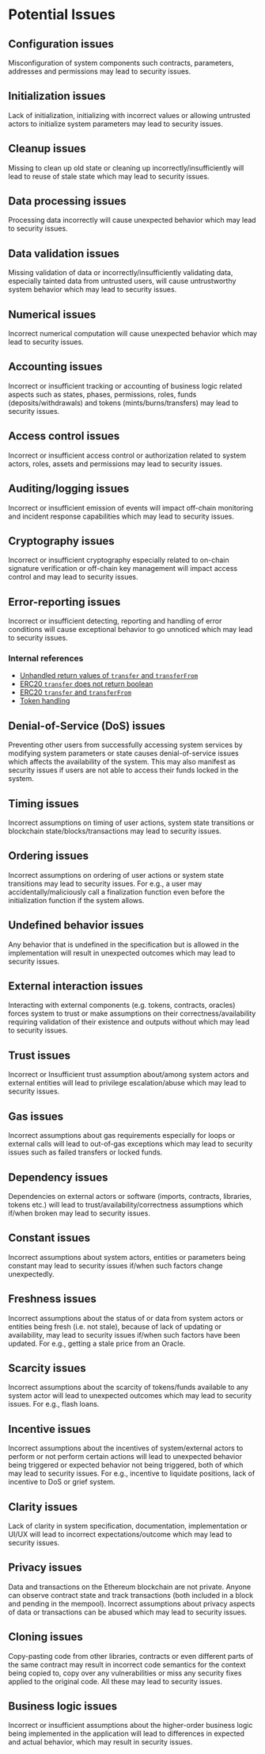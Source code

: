 # Potential Issues

## Configuration issues

Misconfiguration of system components such contracts, parameters, addresses and permissions may lead to security issues.

## Initialization issues

Lack of initialization, initializing with incorrect values or allowing untrusted actors to initialize system parameters may lead to security issues.

## Cleanup issues

Missing to clean up old state or cleaning up incorrectly/insufficiently will lead to reuse of stale state which may lead to security issues.

## Data processing issues

Processing data incorrectly will cause unexpected behavior which may lead to security issues.

## Data validation issues

Missing validation of data or incorrectly/insufficiently validating data, especially tainted data from untrusted users, will cause untrustworthy system behavior which may lead to security issues.

## Numerical issues

Incorrect numerical computation will cause unexpected behavior which may lead to security issues.

## Accounting issues

Incorrect or insufficient tracking or accounting of business logic related aspects such as states, phases, permissions, roles, funds (deposits/withdrawals) and tokens (mints/burns/transfers) may lead to security issues.

## Access control issues

Incorrect or insufficient access control or authorization related to system actors, roles, assets and permissions may lead to security issues.

## Auditing/logging issues

Incorrect or insufficient emission of events will impact off-chain monitoring and incident response capabilities which may lead to security issues.

## Cryptography issues

Incorrect or insufficient cryptography especially related to on-chain signature verification or off-chain key management will impact access control and may lead to security issues.

## Error-reporting issues

Incorrect or insufficient detecting, reporting and handling of error conditions will cause exceptional behavior to go unnoticed which may lead to security issues.

### Internal references

- [Unhandled return values of `transfer` and `transferFrom`](https://github.com/broccolirob/audit-sandbox/blob/master/notes/audit-findings-101/1-block.md#unhandled-return-values-of-transfer-and-transferfrom)
- [ERC20 `transfer` does not return boolean](https://github.com/broccolirob/security-sandbox/blob/master/notes/security-101/money.md#erc20-transfer-does-not-return-boolean)
- [ERC20 `transfer` and `transferFrom`](https://github.com/broccolirob/security-sandbox/blob/master/notes/security-201/tokens-specific.md#erc20-transfer-and-transferfrom)
- [Token handling](https://github.com/broccolirob/security-sandbox/blob/master/notes/security-201/economic-functions.md#token-handling)

## Denial-of-Service (DoS) issues

Preventing other users from successfully accessing system services by modifying system parameters or state causes denial-of-service issues which affects the availability of the system. This may also manifest as security issues if users are not able to access their funds locked in the system.

## Timing issues

Incorrect assumptions on timing of user actions, system state transitions or blockchain state/blocks/transactions may lead to security issues.

## Ordering issues

Incorrect assumptions on ordering of user actions or system state transitions may lead to security issues. For e.g., a user may accidentally/maliciously call a finalization function even before the initialization function if the system allows.

## Undefined behavior issues

Any behavior that is undefined in the specification but is allowed in the implementation will result in unexpected outcomes which may lead to security issues.

## External interaction issues

Interacting with external components (e.g. tokens, contracts, oracles) forces system to trust or make assumptions on their correctness/availability requiring validation of their existence and outputs without which may lead to security issues.

## Trust issues

Incorrect or Insufficient trust assumption about/among system actors and external entities will lead to privilege escalation/abuse which may lead to security issues.

## Gas issues

Incorrect assumptions about gas requirements especially for loops or external calls will lead to out-of-gas exceptions which may lead to security issues such as failed transfers or locked funds.

## Dependency issues

Dependencies on external actors or software (imports, contracts, libraries, tokens etc.) will lead to trust/availability/correctness assumptions which if/when broken may lead to security issues.

## Constant issues

Incorrect assumptions about system actors, entities or parameters being constant may lead to security issues if/when such factors change unexpectedly.

## Freshness issues

Incorrect assumptions about the status of or data from system actors or entities being fresh (i.e. not stale), because of lack of updating or availability, may lead to security issues if/when such factors have been updated. For e.g., getting a stale price from an Oracle.

## Scarcity issues

Incorrect assumptions about the scarcity of tokens/funds available to any system actor will lead to unexpected outcomes which may lead to security issues. For e.g., flash loans.

## Incentive issues

Incorrect assumptions about the incentives of system/external actors to perform or not perform certain actions will lead to unexpected behavior being triggered or expected behavior not being triggered, both of which may lead to security issues. For e.g., incentive to liquidate positions, lack of incentive to DoS or grief system.

## Clarity issues

Lack of clarity in system specification, documentation, implementation or UI/UX will lead to incorrect expectations/outcome which may lead to security issues.

## Privacy issues

Data and transactions on the Ethereum blockchain are not private. Anyone can observe contract state and track transactions (both included in a block and pending in the mempool). Incorrect assumptions about privacy aspects of data or transactions can be abused which may lead to security issues.

## Cloning issues

Copy-pasting code from other libraries, contracts or even different parts of the same contract may result in incorrect code semantics for the context being copied to, copy over any vulnerabilities or miss any security fixes applied to the original code. All these may lead to security issues.

## Business logic issues

Incorrect or insufficient assumptions about the higher-order business logic being implemented in the application will lead to differences in expected and actual behavior, which may result in security issues.
